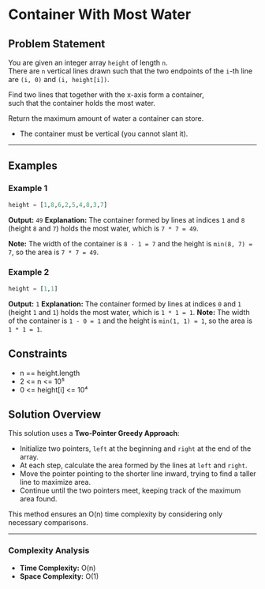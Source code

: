 # Container With Most Water

## Problem Statement

You are given an integer array `height` of length `n`.  
There are `n` vertical lines drawn such that the two endpoints of the `i`-th line are `(i, 0)` and `(i, height[i])`.

Find two lines that together with the x-axis form a container,  
such that the container holds the most water.

Return the maximum amount of water a container can store.

- The container must be vertical (you cannot slant it).

---

## Examples

### Example 1

```python
height = [1,8,6,2,5,4,8,3,7]
```
**Output:** `49`
**Explanation:** The container formed by lines at indices `1` and `8` (height `8` and `7`) holds the most water, which is `7 * 7 = 49`.

**Note:** The width of the container is `8 - 1 = 7` and the height is `min(8, 7) = 7`, so the area is `7 * 7 = 49`.
### Example 2

```python
height = [1,1]
```
**Output:** `1`
**Explanation:** The container formed by lines at indices `0` and `1` (height `1` and `1`) holds the most water, which is `1 * 1 = 1`.
**Note:** The width of the container is `1 - 0 = 1` and the height is `min(1, 1) = 1`, so the area is `1 * 1 = 1`.

## Constraints

- n == height.length
- 2 <= n <= 10⁵
- 0 <= height[i] <= 10⁴

## Solution Overview

This solution uses a **Two-Pointer Greedy Approach**:

- Initialize two pointers, `left` at the beginning and `right` at the end of the array.
- At each step, calculate the area formed by the lines at `left` and `right`.
- Move the pointer pointing to the shorter line inward, trying to find a taller line to maximize area.
- Continue until the two pointers meet, keeping track of the maximum area found.

This method ensures an O(n) time complexity by considering only necessary comparisons.

---

### Complexity Analysis

- **Time Complexity:** O(n)
- **Space Complexity:** O(1)
